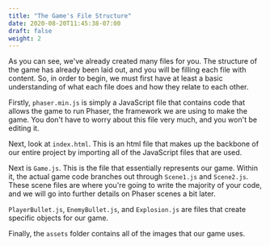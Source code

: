 ```yaml
---
title: "The Game's File Structure"
date: 2020-08-20T11:45:38-07:00
draft: false
weight: 2
---
```


As you can see, we've already created many files for you. The structure of the game has already been laid out, and you will be filling each file with content. So, in order to begin, we must first have at least a basic understanding of what each file does and how they relate to each other.

Firstly, `phaser.min.js` is simply a JavaScript file that contains code that allows the game to run Phaser, the framework we are using to make the game. You don't have to worry about this file very much, and you won't be editing it.

Next, look at `index.html`. This is an html file that makes up the backbone of our entire project by importing all of the JavaScript files that are used.

Next is `Game.js`. This is the file that essentially represents our game. Within it, the actual game code branches out through `Scene1.js` and `Scene2.js`. These scene files are where you're going to write the majority of your code, and we will go into further details on Phaser scenes a bit later.

`PlayerBullet.js`, `EnemyBullet.js`, and `Explosion.js` are files that create specific objects for our game.

Finally, the `assets` folder contains all of the images that our game uses.
